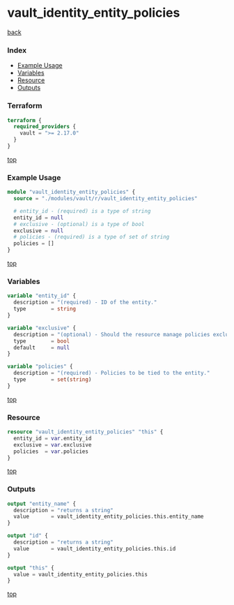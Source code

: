 # vault_identity_entity_policies

[back](../vault.md)

### Index

- [Example Usage](#example-usage)
- [Variables](#variables)
- [Resource](#resource)
- [Outputs](#outputs)

### Terraform

```terraform
terraform {
  required_providers {
    vault = ">= 2.17.0"
  }
}
```

[top](#index)

### Example Usage

```terraform
module "vault_identity_entity_policies" {
  source = "./modules/vault/r/vault_identity_entity_policies"

  # entity_id - (required) is a type of string
  entity_id = null
  # exclusive - (optional) is a type of bool
  exclusive = null
  # policies - (required) is a type of set of string
  policies = []
}
```

[top](#index)

### Variables

```terraform
variable "entity_id" {
  description = "(required) - ID of the entity."
  type        = string
}

variable "exclusive" {
  description = "(optional) - Should the resource manage policies exclusively"
  type        = bool
  default     = null
}

variable "policies" {
  description = "(required) - Policies to be tied to the entity."
  type        = set(string)
}
```

[top](#index)

### Resource

```terraform
resource "vault_identity_entity_policies" "this" {
  entity_id = var.entity_id
  exclusive = var.exclusive
  policies  = var.policies
}
```

[top](#index)

### Outputs

```terraform
output "entity_name" {
  description = "returns a string"
  value       = vault_identity_entity_policies.this.entity_name
}

output "id" {
  description = "returns a string"
  value       = vault_identity_entity_policies.this.id
}

output "this" {
  value = vault_identity_entity_policies.this
}
```

[top](#index)